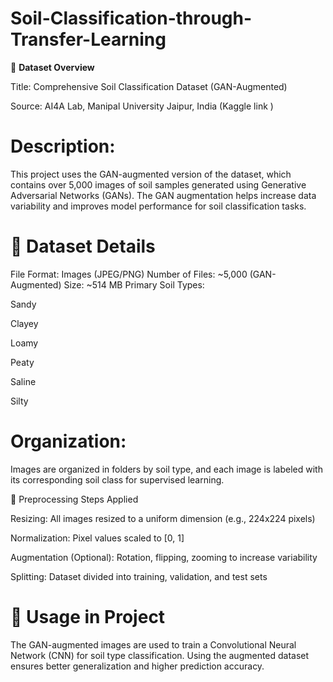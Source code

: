 # Soil-Classification-through-Transfer-Learning

📘 **Dataset Overview**

Title: Comprehensive Soil Classification Dataset (GAN-Augmented)

Source: AI4A Lab, Manipal University Jaipur, India (Kaggle link
)

# Description:
This project uses the GAN-augmented version of the dataset, which contains over 5,000 images of soil samples generated using Generative Adversarial Networks (GANs). The GAN augmentation helps increase data variability and improves model performance for soil classification tasks.

# 🧾 Dataset Details

File Format: Images (JPEG/PNG)
Number of Files: ~5,000 (GAN-Augmented)
Size: ~514 MB
Primary Soil Types:

Sandy

Clayey

Loamy

Peaty

Saline

Silty

# Organization:
Images are organized in folders by soil type, and each image is labeled with its corresponding soil class for supervised learning.

🔄 Preprocessing Steps Applied

Resizing: All images resized to a uniform dimension (e.g., 224x224 pixels)

Normalization: Pixel values scaled to [0, 1]

Augmentation (Optional): Rotation, flipping, zooming to increase variability

Splitting: Dataset divided into training, validation, and test sets

# 📌 Usage in Project

The GAN-augmented images are used to train a Convolutional Neural Network (CNN) for soil type classification. Using the augmented dataset ensures better generalization and higher prediction accuracy.
